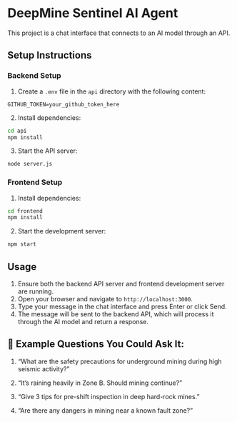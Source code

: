 # DeepMine Sentinel AI Agent

This project is a chat interface that connects to an AI model through an API.

## Setup Instructions

### Backend Setup

1. Create a `.env` file in the `api` directory with the following content:
```env
GITHUB_TOKEN=your_github_token_here
```

2. Install dependencies:
```bash
cd api
npm install
```

3. Start the API server:
```bash
node server.js
```

### Frontend Setup

1. Install dependencies:
```bash
cd frontend
npm install
```

2. Start the development server:
```bash
npm start
```

## Usage

1. Ensure both the backend API server and frontend development server are running.
2. Open your browser and navigate to `http://localhost:3000`.
3. Type your message in the chat interface and press Enter or click Send.
4. The message will be sent to the backend API, which will process it through the AI model and return a response.

## 💬 Example Questions You Could Ask It:
1. “What are the safety precautions for underground mining during high seismic activity?”

2. “It’s raining heavily in Zone B. Should mining continue?”

3. “Give 3 tips for pre-shift inspection in deep hard-rock mines.”

4. “Are there any dangers in mining near a known fault zone?”
